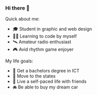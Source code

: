 ### Hi there 👋

Quick about me:
- 🎓 Student in graphic and web design
- 👨‍💻 Learning to code by myself
- 🛰️ Amateur radio enthusiast
- 🎮 Avid rhythm game enjoyer

My life goals:
- 📜 Get a bachelors degree in ICT
- 🦅 Move to the states
- 🌱 Live a self-paced life with friends
- 🚘 Be able to buy my dream car

<!--
**Smile249/Smile249** is a ✨ _special_ ✨ repository because its `README.md` (this file) appears on your GitHub profile.

Here are some ideas to get you started:

- 🔭 I’m currently working on ...
- 🌱 I’m currently learning ...
- 👯 I’m looking to collaborate on ...
- 🤔 I’m looking for help with ...
- 💬 Ask me about ...
- 📫 How to reach me: ...
- 😄 Pronouns: ...
- ⚡ Fun fact: ...
-->
